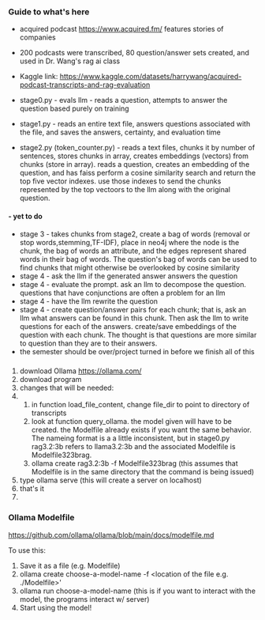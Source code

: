 ### Guide to what's here
- acquired podcast https://www.acquired.fm/ features stories of companies
- 200 podcasts were transcribed, 80 question/answer sets created, and used in Dr. Wang's rag ai class
- Kaggle link: https://www.kaggle.com/datasets/harrywang/acquired-podcast-transcripts-and-rag-evaluation

- stage0.py - evals llm - reads a question, attempts to answer the question based purely on training
- stage1.py - reads an entire text file, answers questions associated with the file, and saves the answers, certainty, and evaluation time
- stage2.py (token_counter.py) - reads a text files, chunks it by number of sentences, stores chunks in array, creates embeddings (vectors) from chunks (store in array). reads a question, creates an embedding of the question, and has faiss perform a cosine similarity search and return the top five vector indexes. use those indexes to send the chunks represented by the top vectoors to the llm along with the original question.
#### -  yet to do
-  stage 3 - takes chunks from stage2, create a bag of words (removal or stop words,stemming,TF-IDF), place in neo4j where the node is the chunk, the bag of words an attribute, and the edges represent shared words in their bag of words. The question's bag of words can be used to find chunks that might otherwise be overlooked by cosine similarity
-  stage 4 - ask the llm if the generated answer answers the question
-  stage 4 - evaluate the prompt. ask an llm to decompose the question. questions that have conjunctions are often a problem for an llm
-  stage 4 - have the llm rewrite the question
-  stage 4 - create question/answer pairs for each chunk; that is, ask an llm what answers can be found in this chunk. Then ask the llm to write questions for each of the answers. create/save embeddings of the question with each chunk. The thought is that questions are more similar to question than they are to their answers.
-  the semester should be over/project turned in before we finish all of this

### 
1. download Ollama https://ollama.com/
2. download program
3. changes that will be needed:
4. 1. in function load_file_content, change file_dir to point to directory of transcripts
   2. look at function query_ollama. the model given will have to be created. the Modelfile already exists if you want the same behavior. The nameing format is a a little inconsistent, but in stage0.py rag3.2:3b refers to llama3.2:3b and the associated Modelfile is Modelfile323brag.
   3. ollama create rag3.2:3b -f Modelfile323brag    (this assumes that Modelfile is in the same directory that the command is being issued)
5. type  ollama serve          (this will create a server on localhost)
6. that's it
7. 
### Ollama Modelfile
https://github.com/ollama/ollama/blob/main/docs/modelfile.md

To use this: 
1. Save it as a file (e.g. Modelfile)
2. ollama create choose-a-model-name -f <location of the file e.g. ./Modelfile>'
3. ollama run choose-a-model-name    (this is if you want to interact with the model, the programs interact w/ server)
4. Start using the model!
